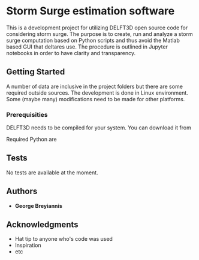 Storm Surge estimation  software
==============================

This is a development project for utilizing DELFT3D open source code for considering storm surge. The purpose is to create, run and analyze a storm surge computation based on Python scripts and thus avoid the Matlab based GUI that deltares use. The procedure is outlined in Jupyter notebooks in order to have clarity and transparency.  

## Getting Started

A number of data are inclusive in the project folders but there are some required outside sources. The development is done in Linux environment. Some (maybe many) modifications need to be made for other platforms. 

### Prerequisities

DELFT3D needs to be compiled for your system. You can download it from  

Required Python are


## Tests

No tests are available at the moment.

## Authors

* **George Breyiannis** 


## Acknowledgments

* Hat tip to anyone who's code was used
* Inspiration
* etc


